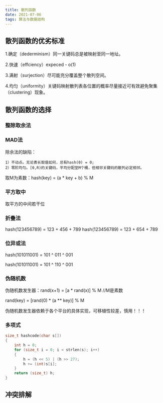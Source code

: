 ```yaml
---
title: 散列函数
date: 2021-07-06
tags: 算法与数据结构
---
```


## 散列函数的优劣标准

1.确定（dederminism）同一关键码总是被映射至同一地址。

2.快速（effciency）expeced - o(1)

3.满射（surjection）尽可能充分覆盖整个散列空间。

4.均匀（uniformity）关键码映射散列表各位置的概率尽量接近可有效避免聚集（clustering）现象。

## 散列函数的选择

### 整除取余法

### MAD法

除余法的缺陷：

    1）不动点。无论表长取值如何，总有hash(0) = 0;
    2）零阶均匀。[0,R)的关键码，平均分配至M个桶，但相邻关键码的散列必定相邻。
取M为素数：hash(key) = (a * key + b) % M

### 平方取中

取平方的中间若干位

### 折叠法

hash(123456789) = 123 + 456 + 789
hash(123456789) = 123 + 654 + 789

### 位异或法

hash(101011001) = 101 ^ 011 ^ 001

hash(101011001) = 101 ^ 110 ^ 001

### 伪随机数

伪随机数发生器：rand(x+1) = [a * rand(x)] % M   //M是素数

rand(key) = [rand(0) * (a ** key)] % M

伪随机数发生器依赖于各个平台的具体实现，可移植性较差，慎用！！！

### 多项式

```c++
size_t hashcode(char s[])
{
    int h = 0;
    for (size_t i = 0; i < strlen(s); i++)
    {
        h = (h << 5) | (h >> 27);
        h += (int)s[i]; 
    }
    return (size_t) h;
}
```

## 冲突排解
